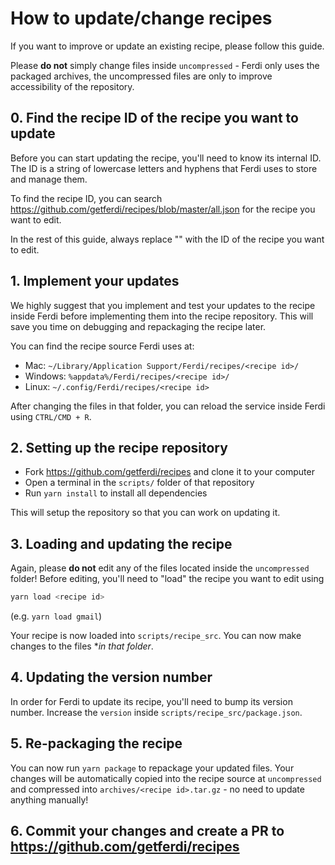 # How to update/change recipes

If you want to improve or update an existing recipe, please follow this guide.

Please **do not** simply change files inside `uncompressed` - Ferdi only uses the packaged archives, the uncompressed files are only to improve accessibility of the repository.

## 0. Find the recipe ID of the recipe you want to update

Before you can start updating the recipe, you'll need to know its internal ID. The ID is a string of lowercase letters and hyphens that Ferdi uses to store and manage them.

To find the recipe ID, you can search <https://github.com/getferdi/recipes/blob/master/all.json> for the recipe you want to edit.

In the rest of this guide, always replace "<recipe id>" with the ID of the recipe you want to edit.

## 1. Implement your updates

We highly suggest that you implement and test your updates to the recipe inside Ferdi before implementing them into the recipe repository. This will save you time on debugging and repackaging the recipe later.

You can find the recipe source Ferdi uses at:
  * Mac: `~/Library/Application Support/Ferdi/recipes/<recipe id>/`
  * Windows: `%appdata%/Ferdi/recipes/<recipe id>/`
  * Linux: `~/.config/Ferdi/recipes/<recipe id>`

After changing the files in that folder, you can reload the service inside Ferdi using `CTRL/CMD + R`.

## 2. Setting up the recipe repository

- Fork https://github.com/getferdi/recipes and clone it to your computer
- Open a terminal in the `scripts/` folder of that repository
- Run `yarn install` to install all dependencies

This will setup the repository so that you can work on updating it.

## 3. Loading and updating the recipe

Again, please **do not** edit any of the files located inside the `uncompressed` folder! Before editing, you'll need to "load" the recipe you want to edit using
```JavaScript
yarn load <recipe id>
```
(e.g. `yarn load gmail`)

Your recipe is now loaded into `scripts/recipe_src`. You can now make changes to the files **in that folder*.

## 4. Updating the version number

In order for Ferdi to update its recipe, you'll need to bump its version number. Increase the `version` inside `scripts/recipe_src/package.json`.

## 5. Re-packaging the recipe

You can now run `yarn package` to repackage your updated files. Your changes will be automatically copied into the recipe source at `uncompressed` and compressed into `archives/<recipe id>.tar.gz` - no need to update anything manually!

## 6. Commit your changes and create a PR to <https://github.com/getferdi/recipes>
